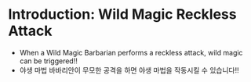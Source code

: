 # Introduction: Wild Magic Reckless Attack

- When a Wild Magic Barbarian performs a reckless attack, wild magic can be triggered!!
- 야생 마법 바바리안이 무모한 공격을 하면 야생 마법을 작동시킬 수 있습니다!!